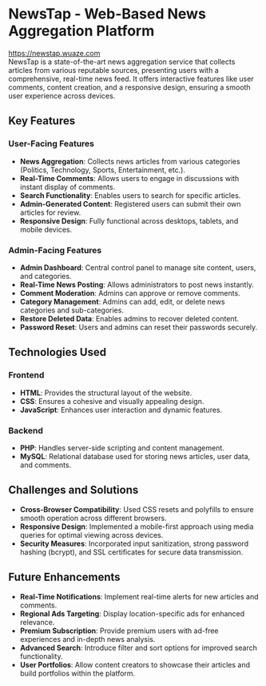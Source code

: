 # NewsTap - Web-Based News Aggregation Platform
https://newstap.wuaze.com<br>
NewsTap is a state-of-the-art news aggregation service that collects articles from various reputable sources, presenting users with a comprehensive, real-time news feed. It offers interactive features like user comments, content creation, and a responsive design, ensuring a smooth user experience across devices.

## Key Features

### User-Facing Features
- **News Aggregation**: Collects news articles from various categories (Politics, Technology, Sports, Entertainment, etc.).
- **Real-Time Comments**: Allows users to engage in discussions with instant display of comments.
- **Search Functionality**: Enables users to search for specific articles.
- **Admin-Generated Content**: Registered users can submit their own articles for review.
- **Responsive Design**: Fully functional across desktops, tablets, and mobile devices.

### Admin-Facing Features
- **Admin Dashboard**: Central control panel to manage site content, users, and categories.
- **Real-Time News Posting**: Allows administrators to post news instantly.
- **Comment Moderation**: Admins can approve or remove comments.
- **Category Management**: Admins can add, edit, or delete news categories and sub-categories.
- **Restore Deleted Data**: Enables admins to recover deleted content.
- **Password Reset**: Users and admins can reset their passwords securely.

## Technologies Used

### Frontend
- **HTML**: Provides the structural layout of the website.
- **CSS**: Ensures a cohesive and visually appealing design.
- **JavaScript**: Enhances user interaction and dynamic features.

### Backend
- **PHP**: Handles server-side scripting and content management.
- **MySQL**: Relational database used for storing news articles, user data, and comments.

## Challenges and Solutions
- **Cross-Browser Compatibility**: Used CSS resets and polyfills to ensure smooth operation across different browsers.
- **Responsive Design**: Implemented a mobile-first approach using media queries for optimal viewing across devices.
- **Security Measures**: Incorporated input sanitization, strong password hashing (bcrypt), and SSL certificates for secure data transmission.

## Future Enhancements
- **Real-Time Notifications**: Implement real-time alerts for new articles and comments.
- **Regional Ads Targeting**: Display location-specific ads for enhanced relevance.
- **Premium Subscription**: Provide premium users with ad-free experiences and in-depth news analysis.
- **Advanced Search**: Introduce filter and sort options for improved search functionality.
- **User Portfolios**: Allow content creators to showcase their articles and build portfolios within the platform.

